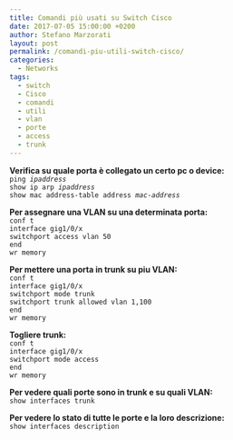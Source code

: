 ```yaml
---
title: Comandi più usati su Switch Cisco
date: 2017-07-05 15:00:00 +0200
author: Stefano Marzorati
layout: post
permalink: /comandi-piu-utili-switch-cisco/
categories:
  - Networks
tags:
  - switch
  - Cisco
  - comandi
  - utili
  - vlan
  - porte
  - access
  - trunk
---
```

**Verifica su quale porta è collegato un certo pc o device:**   
<code>ping *ipaddress*</code>   
<code>show ip arp *ipaddress*</code>   
<code>show mac address-table address *mac-address*</code>   


**Per assegnare una VLAN su una determinata porta:**   
<code>conf t</code>   
<code>interface gig1/0/x</code>   
<code>switchport access vlan 50</code>   
<code>end</code>   
<code>wr memory</code>   


**Per mettere una porta in trunk su piu VLAN:**   
<code>conf t</code>   
<code>interface gig1/0/x</code>   
<code>switchport mode trunk</code>   
<code>switchport trunk allowed vlan 1,100</code>   
<code>end</code>   
<code>wr memory</code>   


**Togliere trunk:**  
<code>conf t</code>    
<code>interface gig1/0/x</code>   
<code>switchport mode access</code>   
<code>end</code>   
<code>wr memory</code>   


**Per vedere quali porte sono in trunk e su quali VLAN:**   
<code>show interfaces trunk</code>   


**Per vedere lo stato di tutte le porte e la loro descrizione:**   
<code>show interfaces description</code>   

